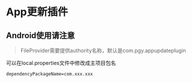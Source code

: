 # App更新插件

## Android使用请注意
> FileProvider需要提供authority名称，默认是com.pgy.appupdateplugin

可以在local.properties文件中修改成主项目包名
```
dependencyPackageName=com.xxx.xxx
```


















